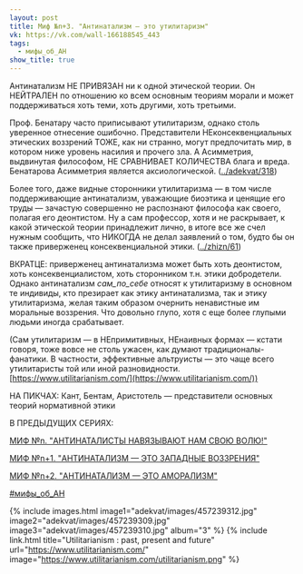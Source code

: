 ```yaml
---
layout: post
title: Миф №n+3. "Антинатализм — это утилитаризм"
vk: https://vk.com/wall-166188545_443
tags:
  - мифы_об_АН
show_title: true
---
```

Антинатализм НЕ ПРИВЯЗАН ни к одной этической теории. Он НЕЙТРАЛЕН по отношению ко всем основным теориям морали и может поддерживаться хоть теми, хоть другими, хоть третьими.

Проф. Бенатару часто приписывают утилитаризм, однако столь уверенное отнесение ошибочно. Представители НЕконсеквенциальных этических воззрений ТОЖЕ, как ни странно, могут предпочитать мир, в котором ниже уровень насилия и прочего зла. А Асимметрия, выдвинутая философом, НЕ СРАВНИВАЕТ КОЛИЧЕСТВА блага и вреда. Бенатарова Асимметрия является аксиологической. ([../adekvat/318](../adekvat/318.html))

Более того, даже видные сторонники утилитаризма — в том числе поддерживающие антинатализм, уважающие биоэтика и ценящие его труды — зачастую совершенно не распознают философа как своего, полагая его деонтистом. Ну а сам профессор, хотя и не раскрывает, к какой этической теории принадлежит лично, в итоге все же счел нужным сообщить, что НИКОГДА не делал заявлений о том, будто бы он также приверженец консеквенциальной этики. ([../zhizn/61](../zhizn/61.html))

ВКРАТЦЕ: приверженец антинатализма может быть хоть деонтистом, хоть консеквенциалистом, хоть сторонником т.н. этики добродетели. Однако антинатализм _сам_по_себе_ относят к утилитаризму в основном те индивиды, кто презирает как этику антинатализма, так и этику утилитаризма, желая таким образом очернить ненавистные им моральные воззрения. Что довольно глупо, хотя с еще более глупыми людьми иногда срабатывает.

(Сам утилитаризм — в НЕпримитивных, НЕнаивных формах — кстати говоря, тоже вовсе не столь ужасен, как думают традиционалы-фанатики. В частности, эффективные альтруисты — это чаще всего утилитаристы той или иной разновидности. [https://www.utilitarianism.com/](https://www.utilitarianism.com/))

НА ПИКЧАХ: Кант, Бентам, Аристотель — представители основных теорий нормативной этики

В ПРЕДЫДУЩИХ СЕРИЯХ:

[МИФ №n. "АНТИНАТАЛИСТЫ НАВЯЗЫВАЮТ НАМ СВОЮ ВОЛЮ!"](../adekvat/113.html)

[МИФ №n+1. "АНТИНАТАЛИЗМ — ЭТО ЗАПАДНЫЕ ВОЗЗРЕНИЯ"](../adekvat/142.html)

[МИФ №n+2. "АНТИНАТАЛИЗМ — ЭТО АМОРАЛИЗМ"](../adekvat/420.html)

[#мифы_об_АН](poisk.html#мифы_об_АН)

{% include images.html image1="adekvat/images/457239312.jpg" image2="adekvat/images/457239309.jpg" image3="adekvat/images/457239310.jpg" album="3" %}
{% include link.html title="Utilitarianism : past, present and future" url="https://www.utilitarianism.com/" image="https://www.utilitarianism.com/utilitarianism.png" %}
